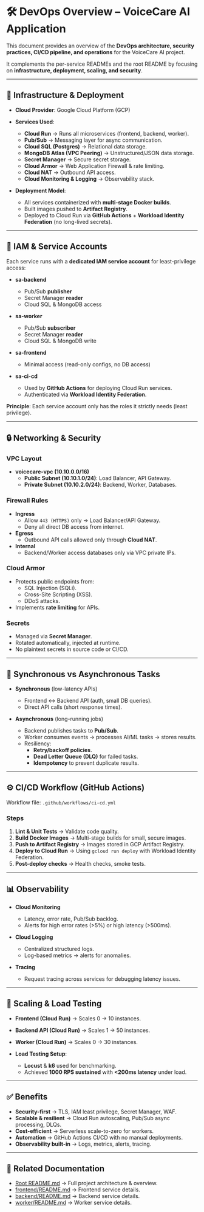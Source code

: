 # 🛠️ DevOps Overview – VoiceCare AI Application

This document provides an overview of the **DevOps architecture, security practices, CI/CD pipeline, and operations** for the VoiceCare AI project.

It complements the per-service READMEs and the root README by focusing on **infrastructure, deployment, scaling, and security**.

---

## 📐 Infrastructure & Deployment

- **Cloud Provider**: Google Cloud Platform (GCP)  
- **Services Used**:
  - **Cloud Run** → Runs all microservices (frontend, backend, worker).  
  - **Pub/Sub** → Messaging layer for async communication.  
  - **Cloud SQL (Postgres)** → Relational data storage.  
  - **MongoDB Atlas (VPC Peering)** → Unstructured/JSON data storage.  
  - **Secret Manager** → Secure secret storage.  
  - **Cloud Armor** → Web Application Firewall & rate limiting.  
  - **Cloud NAT** → Outbound API access.  
  - **Cloud Monitoring & Logging** → Observability stack.  

- **Deployment Model**:
  - All services containerized with **multi-stage Docker builds**.  
  - Built images pushed to **Artifact Registry**.  
  - Deployed to Cloud Run via **GitHub Actions** + **Workload Identity Federation** (no long-lived secrets).  

---

## 🔑 IAM & Service Accounts

Each service runs with a **dedicated IAM service account** for least-privilege access:

- **sa-backend**
  - Pub/Sub **publisher**  
  - Secret Manager **reader**  
  - Cloud SQL & MongoDB access  

- **sa-worker**
  - Pub/Sub **subscriber**  
  - Secret Manager **reader**  
  - Cloud SQL & MongoDB write  

- **sa-frontend**
  - Minimal access (read-only configs, no DB access)  

- **sa-ci-cd**
  - Used by **GitHub Actions** for deploying Cloud Run services.  
  - Authenticated via **Workload Identity Federation**.  

**Principle**: Each service account only has the roles it strictly needs (least privilege).

---

## 🔒 Networking & Security

### VPC Layout
- **voicecare-vpc (10.10.0.0/16)**  
  - **Public Subnet (10.10.1.0/24)**: Load Balancer, API Gateway.  
  - **Private Subnet (10.10.2.0/24)**: Backend, Worker, Databases.  

### Firewall Rules
- **Ingress**
  - Allow `443 (HTTPS)` only → Load Balancer/API Gateway.  
  - Deny all direct DB access from internet.  
- **Egress**
  - Outbound API calls allowed only through **Cloud NAT**.  
- **Internal**
  - Backend/Worker access databases only via VPC private IPs.  

### Cloud Armor
- Protects public endpoints from:
  - SQL Injection (SQLi).  
  - Cross-Site Scripting (XSS).  
  - DDoS attacks.  
- Implements **rate limiting** for APIs.  

### Secrets
- Managed via **Secret Manager**.  
- Rotated automatically, injected at runtime.  
- No plaintext secrets in source code or CI/CD.  

---

## 🔄 Synchronous vs Asynchronous Tasks

- **Synchronous** (low-latency APIs)
  - Frontend ↔ Backend API (auth, small DB queries).  
  - Direct API calls (short response times).  

- **Asynchronous** (long-running jobs)
  - Backend publishes tasks to **Pub/Sub**.  
  - Worker consumes events → processes AI/ML tasks → stores results.  
  - Resiliency:
    - **Retry/backoff policies**.  
    - **Dead Letter Queue (DLQ)** for failed tasks.  
    - **Idempotency** to prevent duplicate results.  

---

## ⚙️ CI/CD Workflow (GitHub Actions)

Workflow file: `.github/workflows/ci-cd.yml`

### Steps
1. **Lint & Unit Tests** → Validate code quality.  
2. **Build Docker Images** → Multi-stage builds for small, secure images.  
3. **Push to Artifact Registry** → Images stored in GCP Artifact Registry.  
4. **Deploy to Cloud Run** → Using `gcloud run deploy` with Workload Identity Federation.  
5. **Post-deploy checks** → Health checks, smoke tests.  

---

## 📊 Observability

- **Cloud Monitoring**
  - Latency, error rate, Pub/Sub backlog.  
  - Alerts for high error rates (>5%) or high latency (>500ms).  

- **Cloud Logging**
  - Centralized structured logs.  
  - Log-based metrics → alerts for anomalies.  

- **Tracing**
  - Request tracing across services for debugging latency issues.  

---

## 🚀 Scaling & Load Testing

- **Frontend (Cloud Run)** → Scales 0 → 10 instances.  
- **Backend API (Cloud Run)** → Scales 1 → 50 instances.  
- **Worker (Cloud Run)** → Scales 0 → 30 instances.  

- **Load Testing Setup**:
  - **Locust** & **k6** used for benchmarking.  
  - Achieved **1000 RPS sustained** with **<200ms latency** under load.  

---

## ✅ Benefits

- **Security-first** → TLS, IAM least privilege, Secret Manager, WAF.  
- **Scalable & resilient** → Cloud Run autoscaling, Pub/Sub async processing, DLQs.  
- **Cost-efficient** → Serverless scale-to-zero for workers.  
- **Automation** → GitHub Actions CI/CD with no manual deployments.  
- **Observability built-in** → Logs, metrics, alerts, tracing.  

---

## 📘 Related Documentation

- [Root README.md](/README.md) → Full project architecture & overview.  
- [frontend/README.md](../frontend/README.md) → Frontend service details.  
- [backend/README.md](../backend/README.md) → Backend service details.  
- [worker/README.md](../worker/README.md) → Worker service details.  
